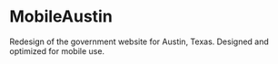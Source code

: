 # MobileAustin
Redesign of the government website for Austin, Texas. Designed and optimized for mobile use.
